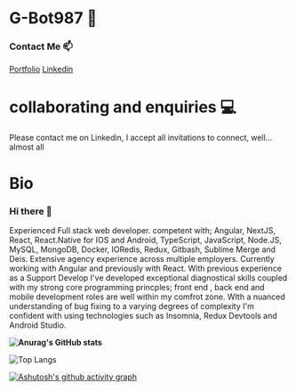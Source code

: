 # G-Bot987 🤖

### Contact Me 📫

[Portfolio](https://portfolio-g-bot987.vercel.app/ "https://portfolio-g-bot987.vercel.app/") [Linkedin](https://www.linkedin.com/in/georgia-h-b48434150/ "https://www.linkedin.com/in/georgia-h-b48434150/")

# collaborating and enquiries 💻 

Please contact me on Linkedin, I accept all invitations to connect, well...  almost all

# Bio

### Hi there 👋

Experienced Full stack web developer. competent with; Angular, NextJS, React, React.Native for IOS and Android, TypeScript, JavaScript, Node.JS, MySQL, MongoDB, Docker, IORedis, Redux, Gitbash, Sublime Merge and Deis. Extensive agency experience across multiple employers. Currently working with Angular and previously with React. With previous experience as a Support Develop I've developed exceptional diagnostical skills coupled with my strong core programming princples; front end , back end and mobile development roles are well within my comfrot zone.  WIth a nuanced understanding of bug fixing to a varying degrees of complexity I'm confident with using technologies such as Insomnia, Redux Devtools and Android Studio.

**![Anurag's GitHub stats](https://github-readme-stats.vercel.app/api?username=G-bot987&theme=chartreuse-dark)**

![Top Langs](https://github-readme-stats.vercel.app/api/top-langs/?username=G-bot987&layout=compact&theme=chartreuse-dark)

[![Ashutosh's github activity graph](https://github-readme-activity-graph.vercel.app/graph?username=G-bot987&theme=github-compact	)](https://github.com/ashutosh00710/github-readme-activity-graph)

<!--
**G-bot987/G-bot987** is a ✨ _special_ ✨ repository because its `README.md` (this file) appears on your GitHub profile.

Here are some ideas to get you started:

- 🔭 I’m currently working on ...
- 🌱 I’m currently learning ...
- 👯 I’m looking to collaborate on ...
- 🤔 I’m looking for help with ...
- 💬 Ask me about ...
- 📫 How to reach me: ...
- 😄 Pronouns: ...
- ⚡ Fun fact: ...
-->

